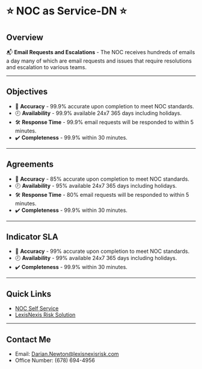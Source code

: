 # :star: **NOC as Service-DN** :star:
## Overview 
:mailbox_with_mail: **Email Requests and Escalations** - The NOC receives hundreds of emails a day many of which are email requests and issues that require resolutions and escalation to various teams. 
________________________________________
## Objectives
* :bow_and_arrow: **Accuracy** - 99.9% accurate upon completion to meet NOC standards. 
* :clock8: **Availability** - 99.9% available 24x7 365 days including holidays.
* :hammer_and_wrench: **Response Time** - 99.9% email requests will be responded to within 5 minutes.
* :heavy_check_mark: **Completeness** -	99.9% within 30 minutes.
________________________________________
## Agreements
* :bow_and_arrow: **Accuracy** - 85% accurate upon completion to meet NOC standards.  
* :clock8: **Availability** - 95% available 24x7 365 days including holidays.
* :hammer_and_wrench: **Response Time** - 80% email requests will be responded to within 5 minutes.
* :heavy_check_mark: **Completeness** -	99.9% within 30 minutes.
________________________________________
## Indicator	SLA
* :bow_and_arrow: **Accuracy** -	99% accurate upon completion to meet NOC standards.
* :clock8: **Availability** -	99% available 24x7 365 days including holidays.
* :heavy_check_mark: **Completeness** -	99.9% within 30 minutes.
________________________________________
## Quick Links
- [NOC Self Service ](https://confluence.rsi.lexisnexis.com/pages/viewpage.action?spaceKey=NW&title=NOC+Self+Service+Page)
- [LexisNexis Risk Solution](https://risk.lexisnexis.com/)

________________________________________
## Contact Me
- Email: Darian.Newton@lexisnexisrisk.com
- Office Number: (678) 694-4956 













